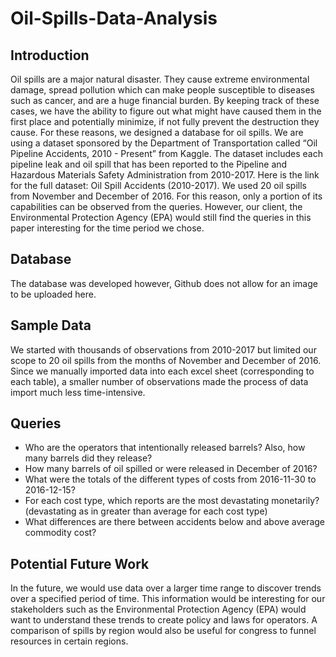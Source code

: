 # Oil-Spills-Data-Analysis

## Introduction 
Oil spills are a major natural disaster. They cause extreme environmental damage, spread pollution which can make people susceptible to diseases such as cancer, and are a huge financial burden. By keeping track of these cases, we have the ability to figure out what might have caused them in the first place and potentially minimize, if not fully prevent the destruction they cause. For these reasons, we designed a database for oil spills. 
We are using a dataset sponsored by the Department of Transportation called “Oil Pipeline Accidents, 2010 - Present” from Kaggle. The dataset includes each pipeline leak and oil spill that has been reported to the Pipeline and Hazardous Materials Safety Administration from 2010-2017. Here is the link for the full dataset: Oil Spill Accidents (2010-2017).
We used 20 oil spills from November and December of 2016. For this reason, only a portion of its capabilities can be observed from the queries. However, our client, the Environmental Protection Agency (EPA) would still find the queries in this paper interesting for the time period we chose. 

## Database 
The database was developed however, Github does not allow for an image to be uploaded here. 

## Sample Data
We started with thousands of observations from 2010-2017 but limited our scope to 20 oil spills from the months of November and December of 2016. Since we manually imported data into each excel sheet (corresponding to each table), a smaller number of observations made the process of data import much less time-intensive. 

## Queries

- Who are the operators that intentionally released barrels? Also, how many barrels did they release?
- How many barrels of oil spilled or were released in December of 2016? 
- What were the totals of the different types of costs from 2016-11-30 to 2016-12-15?
- For each cost type, which reports are the most devastating monetarily? (devastating as in greater than average for each cost type)
- What differences are there between accidents below and above average commodity cost? 

## Potential Future Work
In the future, we would use data over a larger time range to discover trends over a specified period of time. This information would be interesting for our stakeholders such as the Environmental Protection Agency (EPA) would want to understand these trends to create policy and laws for operators. A comparison of spills by region would also be useful for congress to funnel resources in certain regions.
